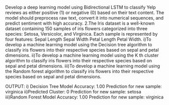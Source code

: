 Develop a deep learning model using Bidirectional LSTM to classify Yelp reviews as either positive (1) or negative (0) based on their text content. The model should preprocess raw text, convert it into numerical sequences, and predict sentiment with high accuracy.
2.The Iris dataset is a well-known dataset containing 150 samples of iris flowers categorized into three species: Setosa, Versicolor, and Virginica. Each sample is represented by four features: Sepal Length Sepal Width Petal Length Petal Width. i)To develop a machine learning model using the Decision tree algorithm to classify iris flowers into their respective species based on sepal and petal dimensions. ii)To develop a machine learning model using the K th cluster algorithm to classify iris flowers into their respective species based on sepal and petal dimensions. iii)To develop a machine learning model using the Random forest algorithm to classify iris flowers into their respective species based on sepal and petal dimensions.

OUTPUT: i) Decision Tree Model Accuracy: 1.00 Prediction for new sample: virginica ii)Predicted Cluster: 0 Prediction for new sample: setosa iii)Random Forest Model Accuracy: 1.00 Prediction for new sample: virginica

